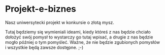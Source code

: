 # Projekt-e-biznes
Nasz uniwersytecki projekt w konkursie o złotą mysz.

Tutaj będziemy się wymieniali ideami, kiedy któreś z nas będzie chciało dołożyć swój pomysł to wystarczy go tutaj wpisać, a drugie z nas będzie mogło później o tym pomyśleć. Ważne, że nie będzie zgubionych pomysłów i wszystkie będą zawsze dostępne. ;-)
